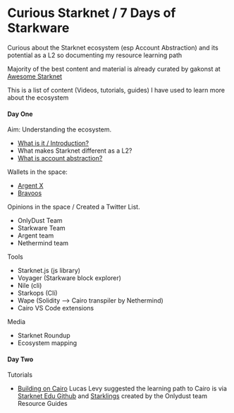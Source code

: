 # Curious Starknet / 7 Days of Starkware
Curious about the Starknet ecosystem (esp Account Abstraction) and its potential as a L2 so documenting my resource learning path

Majority of the best content and material is already curated by gakonst at [Awesome Starknet](https://github.com/gakonst/awesome-starknet)

This is a list of content (Videos, tutorials, guides) I have used to learn more about the ecosystem

#### Day One 
Aim: Understanding the ecosystem.
- [What is it / Introduction?](https://www.youtube.com/watch?v=wFZ_YIetK1o&ab_channel=Topology)
- What makes Starknet different as a L2?
- [What is account abstraction?](https://www.argent.xyz/blog/wtf-is-account-abstraction/)

Wallets in the space:
- [Argent X](https://chrome.google.com/webstore/detail/argent-x/dlcobpjiigpikoobohmabehhmhfoodbb)
- [Bravoos](https://chrome.google.com/webstore/detail/braavos-wallet/jnlgamecbpmbajjfhmmmlhejkemejdma)

Opinions in the space / Created a Twitter List.
- OnlyDust Team
- Starkware Team
- Argent team
- Nethermind team

Tools
- Starknet.js (js library)
- Voyager (Starkware block explorer)
- Nile (cli)
- Starkops (Cli)
- Wape (Solidity --> Cairo transpiler by Nethermind)
- Cairo VS Code extensions

Media
- Starknet Roundup
- Ecosystem mapping

#### Day Two
Tutorials
- [Building on Cairo](https://www.youtube.com/watch?v=Vv1WTwWylp0)
Lucas Levy suggested the learning path to Cairo is via [Starknet Edu Github](https://github.com/starknet-edu) and [Starklings](https://github.com/onlydustxyz/starklings) created by the Onlydust team 
Resource Guides

